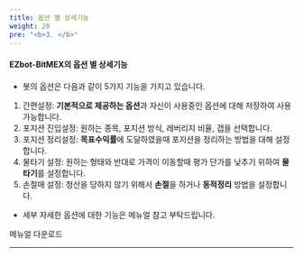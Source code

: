 ```yaml
---
title: 옵션 별 상세기능
weight: 20
pre: "<b>3. </b>"
---
```

#### EZbot-BitMEX의 옵션 별 상세기능
- 봇의 옵션은 다음과 같이 5가지 기능을 가지고 있습니다.

1. 간편설정: **기본적으로 제공하는 옵션**과 자신이 사용중인 옵션에 대해 저장하여 사용 가능합니다.
2. 포지션 진입설정: 원하는 종목, 포지션 방식, 레버리지 비율, 갭을 선택합니다.
3. 포지션 정리설정: **목표수익률**에 도달하였을때 포지션을 정리하는 방법을 대해 설정합니다.
4. 물타기 설정: 원하는 형태와 반대로 가격이 이동할때 평가 단가를 낮추기 위하여 **물타기**를 설정합니다.
5. 손절매 설정: 청산을 당하지 않기 위해서 **손절**을 하거나 **동적정리** 방법을 설정합니다. 

- 세부 자세한 옵션에 대한 기능은 메뉴얼 참고 부탁드립니다. 

메뉴얼 다운로드 




---